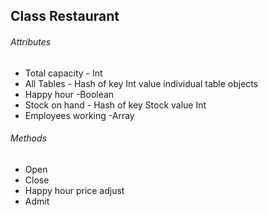 ## Class Restaurant ##

###### Attributes ######
- Total capacity - Int
- All Tables - Hash of key Int value individual table objects
- Happy hour -Boolean
- Stock on hand - Hash of key Stock value Int
- Employees working -Array

###### Methods ######
- Open
- Close
- Happy hour price adjust
- Admit
